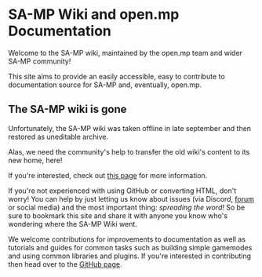 # SA-MP Wiki and open.mp Documentation

Welcome to the SA-MP wiki, maintained by the open.mp team and wider SA-MP community!

This site aims to provide an easily accessible, easy to contribute to documentation source for SA-MP and, eventually, open.mp.

## The SA-MP wiki is gone

Unfortunately, the SA-MP wiki was taken offline in late september and then restored as uneditable archive.

Alas, we need the community's help to transfer the old wiki's content to its new home, here!

If you're interested, check out [this page](/docs/meta/Contributing.md) for more information.

If you're not experienced with using GitHub or converting HTML, don't worry! You can help by just letting us know about issues (via Discord, [forum](https://forum.open.mp) or social media) and the most important thing: _spreading the word!_ So be sure to bookmark this site and share it with anyone you know who's wondering where the SA-MP Wiki went.

We welcome contributions for improvements to documentation as well as tutorials and guides for common tasks such as building simple gamemodes and using common libraries and plugins. If you're interested in contributing then head over to the [GitHub page](https://github.com/openmultiplayer/web).
